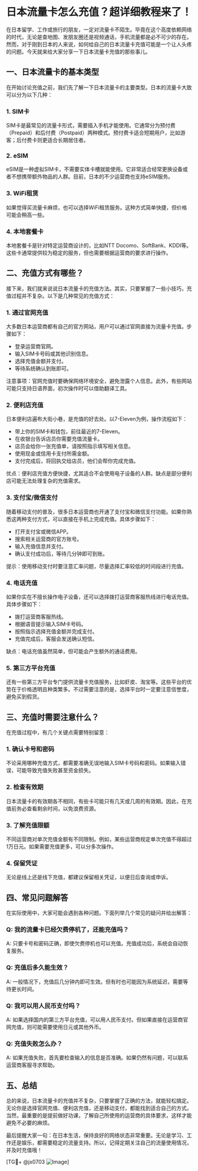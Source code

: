 # 日本流量卡怎么充值？超详细教程来了！

在日本留学、工作或旅行的朋友，一定对流量卡不陌生。毕竟在这个高度依赖网络的时代，无论是查地图、发朋友圈还是视频通话，手机流量都是必不可少的存在。然而，对于刚到日本的人来说，如何给自己的日本流量卡充值可能是一个让人头疼的问题。今天就来给大家分享一下日本流量卡充值的那些事儿。

## 一、日本流量卡的基本类型

在开始讨论充值之前，我们先了解一下日本流量卡的主要类型。日本的流量卡大致可以分为以下几种：

### 1. **SIM卡**
   SIM卡是最常见的流量卡形式，需要插入手机才能使用。它通常分为预付费（Prepaid）和后付费（Postpaid）两种模式。预付费卡适合短期用户，比如游客；后付费卡则更适合长期居住者。

### 2. **eSIM**
   eSIM是一种虚拟SIM卡，不需要实体卡槽就能使用。它非常适合经常更换设备或者不想携带额外物品的人群。目前，日本的不少运营商也支持eSIM服务。

### 3. **WiFi租赁**
   如果觉得买流量卡麻烦，也可以选择WiFi租赁服务。这种方式简单快捷，但价格可能会稍高一些。

### 4. **本地套餐卡**
   本地套餐卡是针对特定运营商设计的，比如NTT Docomo、SoftBank、KDDI等。这些卡通常提供较为稳定的服务，但也需要根据运营商的要求进行操作。

## 二、充值方式有哪些？

接下来，我们就来说说日本流量卡的充值方法。其实，只要掌握了一些小技巧，充值过程并不复杂。以下是几种常见的充值方式：

### 1. **通过官网充值**
   大多数日本运营商都有自己的官方网站，用户可以通过官网直接为流量卡充值。步骤如下：
   - 登录运营商官网。
   - 输入SIM卡号码或其他识别信息。
   - 选择充值金额并支付。
   - 等待系统确认到账即可。

   注意事项：官网充值时要确保网络环境安全，避免泄露个人信息。此外，有些网站可能只支持日语界面，初次操作时可以借助翻译工具。

### 2. **便利店充值**
   日本便利店遍布大街小巷，是充值的好去处。以7-Eleven为例，操作流程如下：
   - 带上你的SIM卡和钱包，前往最近的7-Eleven。
   - 在收银台告诉店员你需要充值流量卡。
   - 店员会给你一张充值单，请按照指示填写相关信息。
   - 使用现金或信用卡支付所需金额。
   - 支付完成后，将回执交给店员，他们会帮你完成充值。

   优点：便利店充值方便快捷，尤其适合不会使用电子设备的人群。缺点是部分便利店可能无法处理复杂的充值需求。

### 3. **支付宝/微信支付**
   随着移动支付的普及，很多日本运营商也开通了支付宝和微信支付功能。如果你熟悉这两种支付方式，可以直接在手机上完成充值。具体步骤如下：
   - 打开支付宝或微信APP。
   - 搜索相关运营商的官方账号。
   - 输入充值信息并支付。
   - 确认支付成功后，等待几分钟即可到账。

   提示：使用移动支付时要注意汇率问题，尽量选择汇率较低的时间段进行充值。

### 4. **电话充值**
   如果你实在不擅长操作电子设备，还可以选择拨打运营商客服热线进行电话充值。具体步骤如下：
   - 拨打运营商客服热线。
   - 根据语音提示输入SIM卡号码。
   - 按照指示选择充值金额并完成支付。
   - 充值完成后，客服会发送确认短信。

   缺点：电话充值虽然简单，但可能会产生额外的通话费用。

### 5. **第三方平台充值**
   还有一些第三方平台专门提供流量卡充值服务，比如虾皮、淘宝等。这些平台的优势在于价格透明且种类繁多。不过需要注意的是，选择平台时一定要注意信誉度，避免买到假货。

## 三、充值时需要注意什么？

在充值过程中，有几个关键点需要特别留意：

### 1. **确认卡号和密码**
   不论采用哪种充值方式，都需要准确无误地输入SIM卡号码和密码。如果输入错误，可能导致充值失败甚至资金损失。

### 2. **检查有效期**
   日本流量卡的有效期各不相同，有些卡可能只有几天或几周的有效期。因此，在充值前务必查看剩余时间，以免浪费资源。

### 3. **了解充值限额**
   不同运营商对单次充值金额有不同限制。例如，某些运营商规定单次充值不得超过1万日元。如果需要充值更多，可以分多次操作。

### 4. **保留凭证**
   无论是线上还是线下充值，都建议保留相关凭证，以便日后查询或申诉。

## 四、常见问题解答

在实际使用中，大家可能会遇到各种问题。下面列举几个常见的疑问并给出解答：

### Q: 我的流量卡已经欠费停机了，还能充值吗？
A: 只要卡号和密码正确，即使欠费停机也可以充值。充值成功后，系统会自动恢复服务。

### Q: 充值后多久能生效？
A: 一般情况下，充值后几分钟内即可生效。但有时也可能因为系统延迟，需要等待更长时间。

### Q: 我可以用人民币支付吗？
A: 如果选择国内的第三方平台充值，可以用人民币支付。但如果直接在运营商官网充值，则可能需要使用日元或其他外币。

### Q: 充值失败怎么办？
A: 如果充值失败，首先要检查输入的信息是否准确。如果仍然有问题，可以联系运营商客服寻求帮助。

## 五、总结

总的来说，日本流量卡的充值并不复杂，只要掌握了正确的方法，就能轻松搞定。无论你是选择官网充值、便利店充值，还是移动支付，都能找到适合自己的方式。当然，最重要的是提前做好功课，了解自己所使用的运营商的具体要求，这样才能避免不必要的麻烦。

最后提醒大家一句：在日本生活，保持良好的网络状态非常重要。无论是学习、工作还是娱乐，都需要稳定的流量支持。所以，记得定期关注自己的流量使用情况，并及时充值哦！

[TG💪+ @jx0703 ![Image](https://github.com/user-attachments/assets/dbca1d08-cadb-493c-b0ec-ad6f7a83f270)]